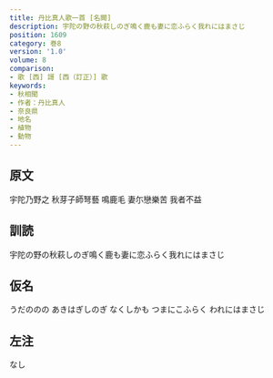 ```yaml
---
title: 丹比真人歌一首 [名闕]
description: 宇陀の野の秋萩しのぎ鳴く鹿も妻に恋ふらく我れにはまさじ
position: 1609
category: 巻8
version: '1.0'
volume: 8
comparison:
- 歌 [西] 謌 [西（訂正）] 歌
keywords:
- 秋相聞
- 作者：丹比真人
- 奈良県
- 地名
- 植物
- 動物
---
```


## 原文

宇陀乃野之 秋芽子師弩藝 鳴鹿毛 妻尓戀樂苦 我者不益

## 訓読

宇陀の野の秋萩しのぎ鳴く鹿も妻に恋ふらく我れにはまさじ

## 仮名

うだののの あきはぎしのぎ なくしかも つまにこふらく われにはまさじ

## 左注

なし
